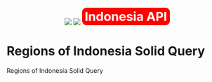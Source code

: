 <p align="center">
  <a href="http://www.npmjs.com/package/@regions-of-indonesia/solid-query"><img src="https://img.shields.io/npm/v/@regions-of-indonesia/solid-query" /></a>
  <a href="https://bundlephobia.com/package/@regions-of-indonesia/solid-query"><img src="https://img.shields.io/bundlephobia/minzip/@regions-of-indonesia/solid-query" /></a>
  <a href="https://indonesia-api.netlify.app/regions-of-indonesia"><img src="https://raw.githubusercontent.com/indonesia-api/indonesia-api/main/public/Badge.svg?sanitize=true" /></a>
</p>

# Regions of Indonesia Solid Query

Regions of Indonesia Solid Query
